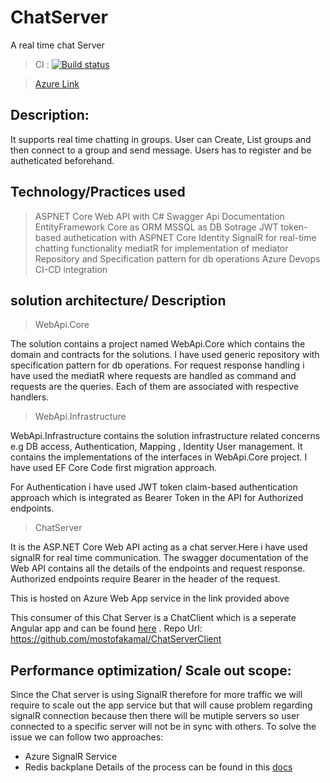# ChatServer
A real time chat Server

> CI : [![Build status](https://dev.azure.com/mostofacefalo/Test/_apis/build/status/ChatServer-CI)](https://dev.azure.com/mostofacefalo/Test/_build/latest?definitionId=1)

> [Azure Link]( https://chatserver-prod.azurewebsites.net)

## Description:

It supports real time chatting in groups. User can Create, List groups and then connect to a group and send message. 
Users has to register and be autheticated beforehand.

## Technology/Practices used

> ASPNET Core Web API with C#
> Swagger Api Documentation
> EntityFramework Core as ORM
> MSSQL as DB Sotrage
> JWT token-based authetication with ASPNET Core Identity
> SignalR for real-time chatting functionality
> mediatR for implementation of mediator
> Repository and Specification pattern for db operations
> Azure Devops CI-CD integration 

## solution architecture/ Description

> WebApi.Core

The solution contains a project named WebApi.Core which contains the domain and contracts for the solutions. I have used generic repository with specification pattern for db operations. For request response handling i have used the mediatR where requests are handled as command and requests are the queries. Each of them are associated with respective handlers. 

> WebApi.Infrastructure

WebApi.Infrastructure contains the solution infrastructure related concerns e.g DB access, Authentication, Mapping , Identity User management.
It contains the implementations of the interfaces in WebApi.Core project. 
I have used EF Core Code first migration approach. 

For Authentication i have used JWT token claim-based authentication approach which is integrated as Bearer Token in the API for Authorized endpoints.

> ChatServer

It is the ASP.NET Core Web API acting as a chat server.Here i have used signalR for real time communication. 
The swagger documentation of the Web API contains all the details of the endpoints and request response.
Authorized endpoints require Bearer <token> in the header of the request. 


This is hosted on Azure Web App service in the link provided above

This consumer of this Chat Server is a ChatClient which is a seperate Angular app and can be found [here](https://chatclient-prod.azurewebsites.net) . Repo Url: https://github.com/mostofakamal/ChatServerClient

## Performance optimization/ Scale out scope:

Since the Chat server is using SignalR therefore for more traffic we will require to scale out the app service but that will cause problem regarding signalR connection because then there will be mutiple servers so user connected to a specific server will not be in sync with others. To solve the issue we can follow two approaches:
* Azure SignalR Service
* Redis backplane 
Details of the process can be found in this [docs](https://docs.microsoft.com/en-us/aspnet/core/signalr/scale?view=aspnetcore-3.0)



